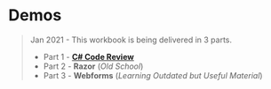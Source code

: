 # Demos

> Jan 2021 - This workbook is being delivered in 3 parts.
>
> - Part 1 - [**C# Code Review**](./CSharp/ReadMe.md)
> - Part 2 - **Razor** (*Old School*)
> - Part 3 - **Webforms** (*Learning Outdated but Useful Material*)
